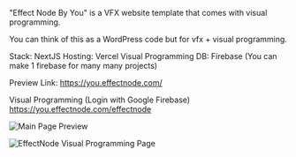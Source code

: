 "Effect Node By You" is a VFX website template that comes with visual programming.

You can think of this as a WordPress code but for vfx + visual programming.

Stack: NextJS
Hosting: Vercel
Visual Programming DB: Firebase  (You can make 1 firebase for many many projects)

Preview Link:
https://you.effectnode.com/

Visual Programming (Login with Google Firebase)
https://you.effectnode.com/effectnode

![Main Page Preview](https://user-images.githubusercontent.com/4082826/123717938-8577d980-d8b0-11eb-9013-82dfc9f6603e.png)

![EffectNode Visual Programming Page](https://user-images.githubusercontent.com/4082826/123718101-e43d5300-d8b0-11eb-8b06-e40d981bc9e9.png)
